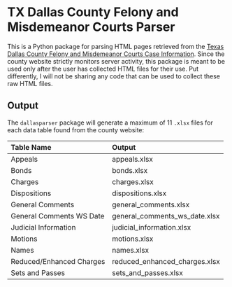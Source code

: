 TX Dallas County Felony and Misdemeanor Courts Parser
=====================================================
This is a Python package for parsing HTML pages retrieved from the [Texas Dallas
County Felony and Misdemeanor Courts Case Information](https://www.dallascounty.org/criminalBackgroundSearch/searchByCase). Since
the county website strictly monitors server activity, this package is meant to be used
only after the user has collected HTML files for their use. Put differently, I will
not be sharing any code that can be used to collect these raw HTML files.

Output
------
The `dallasparser` package will generate a maximum of 11 `.xlsx` files for each data
table found from the county website:

| Table Name                | Output                        |
|:--------------------------|:------------------------------|
| Appeals                   | appeals.xlsx                  |
| Bonds                     | bonds.xlsx                    |
| Charges                   | charges.xlsx                  |
| Dispositions              | dispositions.xlsx             |
| General Comments          | general_comments.xlsx         |
| General Comments WS Date  | general_comments_ws_date.xlsx |
| Judicial Information      | judicial_information.xlsx     |
| Motions                   | motions.xlsx                  |
| Names                     | names.xlsx                    |
| Reduced/Enhanced Charges  | reduced_enhanced_charges.xlsx |
| Sets and Passes           | sets_and_passes.xlsx          |
